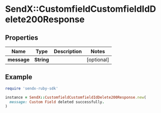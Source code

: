 # SendX::CustomfieldCustomfieldIdDelete200Response

## Properties

| Name | Type | Description | Notes |
| ---- | ---- | ----------- | ----- |
| **message** | **String** |  | [optional] |

## Example

```ruby
require 'sendx-ruby-sdk'

instance = SendX::CustomfieldCustomfieldIdDelete200Response.new(
  message: Custom Field deleted successfully.
)
```

